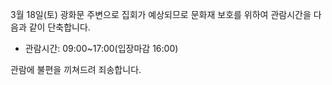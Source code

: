 3월 18일(토) 광화문 주변으로 집회가 예상되므로 문화재 보호를 위하여 관람시간을 다음과 같이 단축합니다.

- 관람시간: 09:00~17:00(입장마감 16:00)

관람에 불편을 끼쳐드려 죄송합니다.
